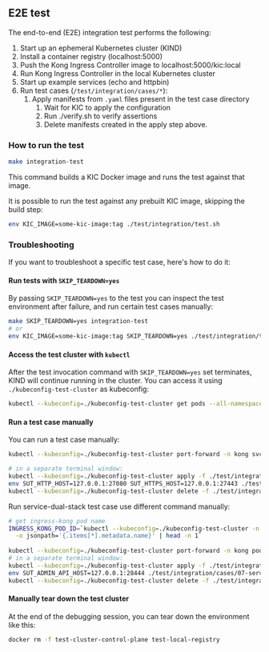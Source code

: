## E2E test

The end-to-end (E2E) integration test performs the following:

1. Start up an ephemeral Kubernetes cluster (KIND)
1. Install a container registry (localhost:5000)
1. Push the Kong Ingress Controller image to localhost:5000/kic:local
1. Run Kong Ingress Controller in the local Kubernetes cluster
1. Start up example services (echo and httpbin)
1. Run test cases (`/test/integration/cases/*`):
    1. Apply manifests from `.yaml` files present in the test case directory
		1. Wait for KIC to apply the configuration
		1. Run ./verify.sh to verify assertions
		1. Delete manifests created in the apply step above.

### How to run the test

```bash
make integration-test
```

This command builds a KIC Docker image and runs the test against that image.

It is possible to run the test against any prebuilt KIC image, skipping the build step:

```bash
env KIC_IMAGE=some-kic-image:tag ./test/integration/test.sh
```

### Troubleshooting

If you want to troubleshoot a specific test case, here's how to do it:

#### Run tests with `SKIP_TEARDOWN=yes`
By passing `SKIP_TEARDOWN=yes` to the test you can inspect the test environment after failure, and run certain test cases manually:

```bash
make SKIP_TEARDOWN=yes integration-test
# or
env KIC_IMAGE=some-kic-image:tag SKIP_TEARDOWN=yes ./test/integration/test.sh
```

#### Access the test cluster with `kubectl`

After the test invocation command with `SKIP_TEARDOWN=yes` set terminates, KIND will continue running in the cluster. You can access it using `./kubeconfig-test-cluster` as kubeconfig:

```bash
kubectl --kubeconfig=./kubeconfig-test-cluster get pods --all-namespaces
```

#### Run a test case manually

You can run a test case manually:
```bash
kubectl --kubeconfig=./kubeconfig-test-cluster port-forward -n kong svc/kong-proxy "27080:80" "27443:443"

# in a separate terminal window:
kubectl --kubeconfig=./kubeconfig-test-cluster apply -f ./test/integration/cases/01-https
env SUT_HTTP_HOST=127.0.0.1:27080 SUT_HTTPS_HOST=127.0.0.1:27443 ./test/integration/cases/01-https/verify.sh
kubectl --kubeconfig=./kubeconfig-test-cluster delete -f ./test/integration/cases/01-https
```

Run service-dual-stack test case use different command manually:
```bash
# get ingress-kong pod name
INGRESS_KONG_POD_ID=`kubectl --kubeconfig=./kubeconfig-test-cluster -n kong get pods -l app=ingress-kong \
  -o jsonpath='{.items[*].metadata.name}' | head -n 1`
  
kubectl --kubeconfig=./kubeconfig-test-cluster port-forward -n kong pod/"$INGRESS_KONG_POD_ID" "28444:8444"
# in a separate terminal window:
kubectl --kubeconfig=./kubeconfig-test-cluster apply -f ./test/integration/cases/07-service-dual-stack
env SUT_ADMIN_API_HOST=127.0.0.1:28444 ./test/integration/cases/07-service-dual-stack/verify.sh
kubectl --kubeconfig=./kubeconfig-test-cluster delete -f ./test/integration/cases/07-service-dual-stack
```

#### Manually tear down the test cluster

At the end of the debugging session, you can tear down the environment like this:
```bash
docker rm -f test-cluster-control-plane test-local-registry
```
